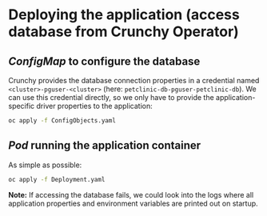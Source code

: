 # Deploying the application (access database from Crunchy Operator)

## _ConfigMap_ to configure the database

Crunchy provides the database connection properties in a credential named
`<cluster>-pguser-<cluster>` (here: `petclinic-db-pguser-petclinic-db`).
We can use this credential directly, so we only have to provide the application-specific
driver properties to the application:

```bash
oc apply -f ConfigObjects.yaml
```

## _Pod_ running the application container

As simple as possible:

```bash
oc apply -f Deployment.yaml
```

**Note:** If accessing the database fails, we could look into the logs where all application properties and environment variables are printed out on startup.
